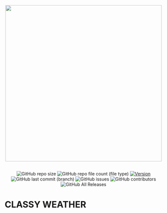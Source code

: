 <div align="center">
  <img src="https://github.com/user-attachments/assets/0887ac8f-19d4-4ca6-ba1b-76b8815b3249" width=500px/>
  <br />
  <br />

![GitHub repo size](https://img.shields.io/github/repo-size/yazansedih/classy-weather)
![GitHub repo file count (file type)](https://img.shields.io/github/directory-file-count/yazansedih/classy-weather)
[![Version](https://img.shields.io/badge/version-v1.0.0-blue)](https://github.com/yazansedih/classy-weather/releases/tag/v1.0.0)
![GitHub last commit (branch)](https://img.shields.io/github/last-commit/yazansedih/classy-weather/main)
![GitHub issues](https://img.shields.io/github/issues/yazansedih/classy-weather)
![GitHub contributors](https://img.shields.io/github/contributors/yazansedih/classy-weather)
![GitHub All Releases](https://img.shields.io/github/downloads/yazansedih/classy-weather/total)

</div>

<h1>CLASSY WEATHER</h1>
